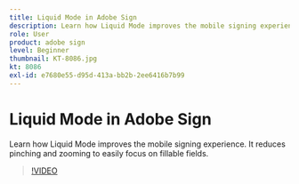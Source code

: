 ```yaml
---
title: Liquid Mode in Adobe Sign
description: Learn how Liquid Mode improves the mobile signing experience
role: User
product: adobe sign
level: Beginner
thumbnail: KT-8086.jpg
kt: 8086
exl-id: e7680e55-d95d-413a-bb2b-2ee6416b7b99
---
```

# Liquid Mode in Adobe Sign

Learn how Liquid Mode improves the mobile signing experience. It reduces pinching and zooming to easily focus on fillable fields.

>[!VIDEO](https://video.tv.adobe.com/v/333803?hidetitle=true)
